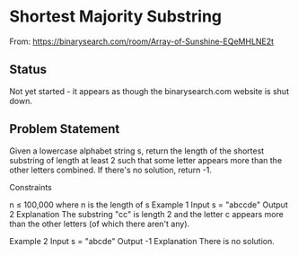 # Shortest Majority Substring

From: https://binarysearch.com/room/Array-of-Sunshine-EQeMHLNE2t

## Status

Not yet started - it appears as though the binarysearch.com website is shut down.

## Problem Statement

Given a lowercase alphabet string s, return the length of the shortest substring of length at least 2 such that some letter appears more than the other letters combined. If there's no solution, return -1.

Constraints

n ≤ 100,000 where n is the length of s
Example 1
Input
s = "abccde"
Output
2
Explanation
The substring "cc" is length 2 and the letter c appears more than the other letters (of which there aren't any).

Example 2
Input
s = "abcde"
Output
-1
Explanation
There is no solution.
